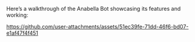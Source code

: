 

Here’s a walkthrough of the Anabella Bot showcasing its features and working:

https://github.com/user-attachments/assets/51ec39fe-71dd-46f6-bd07-e1af47f4f451

